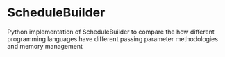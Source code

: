 # ScheduleBuilder
Python implementation of ScheduleBuilder to compare the how different programming languages have different passing parameter methodologies and memory management

